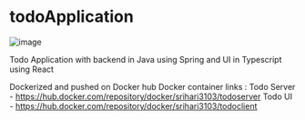 # todoApplication

![image](https://user-images.githubusercontent.com/42217251/156314386-3796ea90-b5b0-4b8c-aec3-350e3c0f0f7b.png)

Todo Application with backend in Java using Spring and UI in Typescript using React

Dockerized and pushed on Docker hub
Docker container links : 
Todo Server - https://hub.docker.com/repository/docker/srihari3103/todoserver
Todo UI - https://hub.docker.com/repository/docker/srihari3103/todoclient


